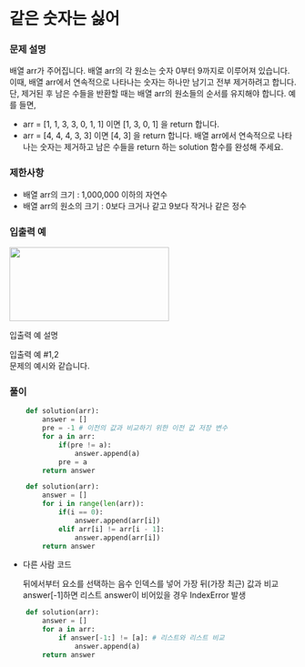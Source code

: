 # 같은 숫자는 싫어

### 문제 설명
배열 arr가 주어집니다. 배열 arr의 각 원소는 숫자 0부터 9까지로 이루어져 있습니다.         
이때, 배열 arr에서 연속적으로 나타나는 숫자는 하나만 남기고 전부 제거하려고 합니다.       
단, 제거된 후 남은 수들을 반환할 때는 배열 arr의 원소들의 순서를 유지해야 합니다. 예를 들면,          

+ arr = [1, 1, 3, 3, 0, 1, 1] 이면 [1, 3, 0, 1] 을 return 합니다.
+ arr = [4, 4, 4, 3, 3] 이면 [4, 3] 을 return 합니다.
배열 arr에서 연속적으로 나타나는 숫자는 제거하고 남은 수들을 return 하는 solution 함수를 완성해 주세요.

### 제한사항
+ 배열 arr의 크기 : 1,000,000 이하의 자연수
+ 배열 arr의 원소의 크기 : 0보다 크거나 같고 9보다 작거나 같은 정수        

### 입출력 예

<img src=https://user-images.githubusercontent.com/63505110/129992537-d5d84d5c-18e6-4899-8220-9495c125e636.GIF width = 280 height = 130>


입출력 예 설명        
            
            
입출력 예 #1,2               
문제의 예시와 같습니다.

### 풀이 
```python
    def solution(arr):
        answer = []
        pre = -1 # 이전의 값과 비교하기 위한 이전 값 저장 변수
        for a in arr:
            if(pre != a):
                answer.append(a)
            pre = a
        return answer
```
```python
    def solution(arr):
        answer = []
        for i in range(len(arr)):
            if(i == 0):
                answer.append(arr[i])
            elif arr[i] != arr[i - 1]:
                answer.append(arr[i])
        return answer
```

+ 다른 사람 코드          
        
  뒤에서부터 요소를 선택하는 음수 인덱스를 넣어 가장 뒤(가장 최근) 값과 비교
  answer[-1]하면 리스트 answer이 비어있을 경우 IndexError 발생
```python
    def solution(arr):
        answer = []
        for a in arr:
            if answer[-1:] != [a]: # 리스트와 리스트 비교
                answer.append(a)
        return answer
```
